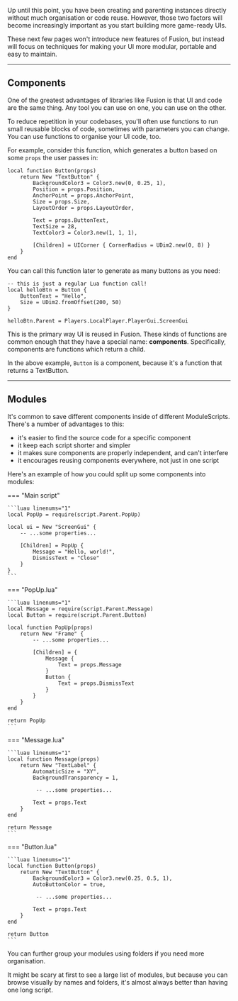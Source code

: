 Up until this point, you have been creating and parenting instances directly
without much organisation or code reuse. However, those two factors will become
increasingly important as you start building more game-ready UIs.

These next few pages won't introduce new features of Fusion, but instead will
focus on techniques for making your UI more modular, portable and easy to
maintain.

---

## Components

One of the greatest advantages of libraries like Fusion is that UI and code are
the same thing. Any tool you can use on one, you can use on the other.

To reduce repetition in your codebases, you'll often use functions to run small
reusable blocks of code, sometimes with parameters you can change. You can use
functions to organise your UI code, too.

For example, consider this function, which generates a button based on some
`props` the user passes in:

```luau
local function Button(props)
    return New "TextButton" {
        BackgroundColor3 = Color3.new(0, 0.25, 1),
        Position = props.Position,
        AnchorPoint = props.AnchorPoint,
        Size = props.Size,
        LayoutOrder = props.LayoutOrder,

        Text = props.ButtonText,
        TextSize = 28,
        TextColor3 = Color3.new(1, 1, 1),

        [Children] = UICorner { CornerRadius = UDim2.new(0, 8) }
    }
end
```

You can call this function later to generate as many buttons as you need:

```luau
-- this is just a regular Lua function call!
local helloBtn = Button {
    ButtonText = "Hello",
    Size = UDim2.fromOffset(200, 50)
}

helloBtn.Parent = Players.LocalPlayer.PlayerGui.ScreenGui
```

This is the primary way UI is reused in Fusion. These kinds of functions are
common enough that they have a special name: **components**. Specifically,
components are functions which return a child.

In the above example, `Button` is a component, because it's a function that
returns a TextButton.

---

## Modules

It's common to save different components inside of different ModuleScripts.
There's a number of advantages to this:

- it's easier to find the source code for a specific component
- it keep each script shorter and simpler
- it makes sure components are properly independent, and can't interfere
- it encourages reusing components everywhere, not just in one script

Here's an example of how you could split up some components into modules:

=== "Main script"

    ```luau linenums="1"
    local PopUp = require(script.Parent.PopUp)

    local ui = New "ScreenGui" {
        -- ...some properties...

        [Children] = PopUp {
            Message = "Hello, world!",
            DismissText = "Close"
        }
    }
    ```

=== "PopUp.lua"

    ```luau linenums="1"
    local Message = require(script.Parent.Message)
    local Button = require(script.Parent.Button)

    local function PopUp(props)
        return New "Frame" {
            -- ...some properties...

            [Children] = {
                Message {
                    Text = props.Message
                }
                Button {
                    Text = props.DismissText
                }
            }
        }
    end

    return PopUp
    ```

=== "Message.lua"

    ```luau linenums="1"
    local function Message(props)
        return New "TextLabel" {
            AutomaticSize = "XY",
            BackgroundTransparency = 1,

             -- ...some properties...

            Text = props.Text
        }
    end

    return Message
    ```

=== "Button.lua"

    ```luau linenums="1"
    local function Button(props)
        return New "TextButton" {
            BackgroundColor3 = Color3.new(0.25, 0.5, 1),
            AutoButtonColor = true,

             -- ...some properties...

            Text = props.Text
        }
    end

    return Button
    ```

You can further group your modules using folders if you need more organisation.

It might be scary at first to see a large list of modules, but because you can
browse visually by names and folders, it's almost always better than having one
long script.
